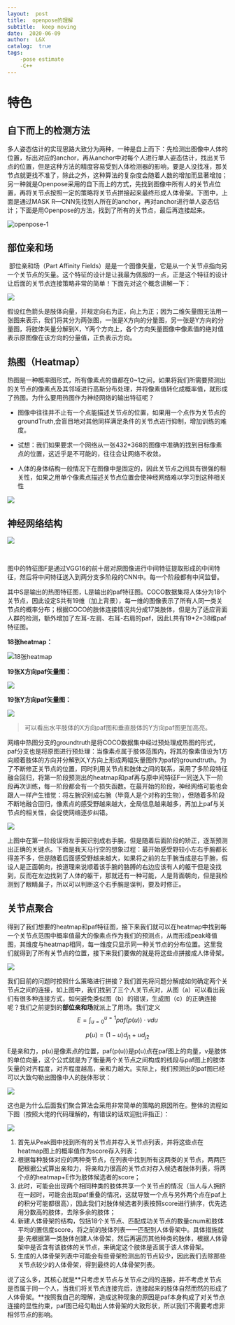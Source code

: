 ```yaml
---
layout:  post
title:  openpose的理解
subtitle:  keep moving
date:  2020-06-09
author:  L&X
catalog:  true
tags:
    -pose estimate
    -C++
---
```


# 特色

##  自下而上的检测方法

​	多人姿态估计的实现思路大致分为两种，一种是自上而下：先检测出图像中人体的位置，标出对应的anchor，再从anchor中对每个人进行单人姿态估计，找出关节点的位置，但是这种方法的精度容易受到人体检测器的影响，要是人没找准，那关节点就更找不准了，除此之外，这种算法的复杂度会随着人数的增加而显著增加；另一种就是Openpose采用的自下而上的方式，先找到图像中所有人的关节点位置，再将关节点按照一定的策略将关节点拼接起来最终形成人体骨架。下图中，上面是通过MASK R—CNN先找到人所在的anchor，再对anchor进行单人姿态估计；下面是用Openpose的方法，找到了所有的关节点，最后再连接起来。

![openpose-1](\img\openpose-1.png)

## 部位亲和场

​	部位亲和场（Part Affinity Fields）是是一个图像矢量，它是从一个关节点指向另一个关节点的矢量。这个特征的设计是让我最为佩服的一点，正是这个特征的设计让后面的关节点连接策略非常的简单！下面先对这个概念讲解一下：

![](\img\openpose-2.jpg)

​	假设红色箭头是肢体向量，并规定向右为正，向上为正；因为二维矢量图无法用一张图来表示，我们将其分为两张图，一张是X方向的分量图，另一张是Y方向的分量图，将肢体矢量分解到X，Y两个方向上，各个方向矢量图像中像素值的绝对值表示原图像在该方向的分量值，正负表示方向。

## 热图（Heatmap）

热图是一种概率图形式，所有像素点的值都在0~1之间，如果将我们所需要预测出的关节点的像素点及其邻域进行高斯分布处理，并将像素值转化成概率值，就形成了热图。为什么要用热图作为神经网络的输出特征呢？

* 图像中往往并不止有一个点能描述关节点的位置，如果用一个点作为关节点的groundTruth,会盲目地对其他同样满足条件的关节点进行抑制，增加训练的难度。

* 试想：我们如果要求一个网络从一张432*368的图像中准确的找到目标像素点的位置，这近乎是不可能的，往往会让网络不收敛。

* 人体的身体结构一般情况下在图像中是固定的，因此关节点之间具有很强的相关性，如果之用单个像素点描述关节点位置会使神经网络难以学习到这种相关性

![](\img\openpose-4.png)

## 神经网络结构

![](\img\openpose-3.jpg)

​	

​	图中的特征图F是通过VGG16的前十层对原图像进行中间特征提取形成的中间特征，然后将中间特征送入到两分支多阶段的CNN中。每一个阶段都有中间监督。

​	其中S是输出的热图特征图，L是输出的paf特征图。COCO数据集将人体分为18个关节点，因此设定S共有19维（加上背景），每一维的图像表示了所有人同一类关节点的概率分布；根据COCO的肢体连接情况共分成17类肢体，但是为了适应背面人群的检测，额外增加了左耳-左肩、右耳-右肩的paf，因此L共有19*2=38维paf特征图。

**18张heatmap：**

![18张heatmap](\img\openpose-6.png)

**19张X方向paf矢量图：**

![](C:\Users\lenovo\Documents\GitHub\L162534.github.io\img\openpose-7.png)

**19张Y方向paf矢量图：**

![](\img\openpose-8.png)

> 可以看出水平肢体的X方向paf图和垂直肢体的Y方向paf图更加高亮。

​	网络中热图分支的groundtruth是将COCO数据集中经过预处理成热图的形式，paf分支也是将原图进行预处理：当像素点属于肢体范围内，将其的像素值设为1方向顺着肢体的方向并分解到X,Y方向上形成两幅矢量图作为paf的groundtruth。为了不断修正关节点的位置，同时利用关节点和肢体之间的联系，采用了多阶段特征融合回归，将第一阶段预测出的heatmap和paf再与原中间特征F一同送入下一阶段再次训练，每一阶段都会有一个损失函数。在最开始的阶段，神经网络可能也会跟人一样产生错觉：将左腕识别成右腕（毕竟人是个对称的生物），但随着多阶段不断地融合回归，像素点的感受野越来越大，全局信息越来越多，再加上paf与关节点的相关性，会促使网络逐步纠错。

![](\img\openpose-5.png)

​	上图中在第一阶段误将左手腕识别成右手腕，但是随着后面阶段的矫正，逐渐预测出正确的关键点。下面是我天马行空的想象过程：最开始感受野较小左右手腕都长得差不多，但是随着后面感受野越来越大，如果将之前的左手腕当成是右手腕，假设人是正面朝向，按道理来说顺着该手腕的胳膊的右边应该有人的躯干但是没找到，反而在左边找到了人体的躯干，那就还有一种可能，人是背面朝向，但是我检测到了眼睛鼻子，所以可以判断这个右手腕是误判，要及时修正。

## 关节点聚合

​	得到了我们想要的heatmap和paf特征图，接下来我们就可以在heatmap中找到每一个关节点范围中概率值最大的像素点作为我们的预测点，从而形成peak峰值图，其维度与heatmap相同，每一维度只显示同一种关节点的分布位置。这里我们就得到了所有关节点的位置，接下来我们要做的就是将这些点拼接成人体骨架。

![](\img\openpose-10.png)

​	我们目前的问题时按照什么策略进行拼接？我们首先将问题分解成如何确定两个关节点之间的连接，如上图中，我们找到了三个人关节点对，从图（a）可以看出我们有很多种连接方式，如何避免类似图（b）的错误，生成图（c）的正确连接呢？我们之前提到的**部位亲和场**就派上了用场。我们定义
$$
E = \int_{u=0}^{u=1}paf(p(u))\cdot vdu
$$

$$
p\left(u\right)=\left(1-u\right)d_{j1}+ud_{j2}
$$

​	E是亲和力，p(u)是像素点的位置，paf(p(u))是p(u)点在paf图上的向量，v是肢体的单位向量，这个公式就是为了衡量两个关节点之间构成的线段与paf图上的肢体矢量的对齐程度，对齐程度越高，亲和力越大。实际上，我们预测出的paf图已经可以大致勾勒出图像中人的肢体形状：

![](\img\openpose-11.png)

​	这也是为什么后面我们聚合算法会采用非常简单的策略的原因所在。整体的流程如下图（按照大佬的代码理解的，有错误的话欢迎批评指正）：

![](\img\openpose-9.png)

1. 首先从Peak图中找到所有的关节点并存入关节点列表，并将这些点在heatmap图上的概率值作为score存入列表；
2. 根据每种肢体对应的两种类节点，在列表中找到所有这两类的关节点，两两匹配根据公式算出亲和力，将亲和力很高的关节点对存入候选者肢体列表，将两个点的heatmap+E作为肢体候选者的score；
3. 此时，可能会出现两个相同种类的肢体共享一个关节点的情况（当人与人拥挤在一起时，可能会出现paf重叠的情况，这就导致一个点与另外两个点在paf上的积分可能都很高），因此我们对肢体候选者列表按照score进行排序，优先选用分数高的肢体，去除多余的肢体；
4. 新建人体骨架的结构，包括18个关节点、匹配成功关节点的数量cnum和肢体平均的置信度score，将之前的肢体列表一一匹配到人体骨架中。具体措施就是:先根据第一类肢体创建人体骨架，然后再遍历其他种类的肢体，根据人体骨架中是否含有该肢体的关节点，来确定这个肢体是否属于该人体骨架。
5. 生成的人体骨架列表中可能会有些骨架检测出的节点较少，因此我们去除那些关节点较少的人体骨架，得到最终的人体骨架列表。

说了这么多，其核心就是**只考虑关节点与关节点之间的连接，并不考虑关节点是否属于同一个人，当我们将关节点连接完后，连接起来的肢体自然而然的形成了人体骨架。**按照我自己的理解，造成这种现象的原因是paf本身构成了对关节点连接的显性约束，paf图已经勾勒出人体骨架的大致形状，所以我们不需要考虑非相邻节点的影响。